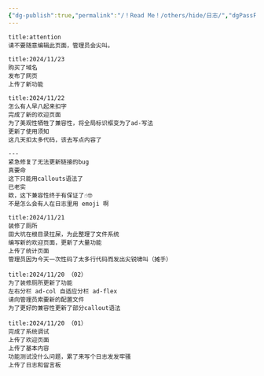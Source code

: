 ```yaml
---
{"dg-publish":true,"permalink":"/！Read Me！/others/hide/日志/","dgPassFrontmatter":true,"noteIcon":"\\！Read Me！\\others\\data\\svg","created":"2024-11-23T17:29:35.000+08:00","updated":"2024-11-23T18:15:38.709+08:00"}
---
```



```ad-attention
title:attention
请不要随意编辑此页面，管理员会尖叫。
```

```ad-info
title:2024/11/23
购买了域名
发布了网页
上传了新功能
```

```ad-info
title:2024/11/22
怎么有人早八起来扣字
完成了新的欢迎页面
为了美观性牺牲了兼容性，将全局标识框变为了ad-写法
更新了使用须知
这几天扣太多代码，该去写点内容了

---
紧急修复了无法更新链接的bug
真要命
这下只能用callouts语法了
已老实
欸，这下兼容性终于有保证了☝️🤓
不是怎么会有人在日志里用 emoji 啊
```

```ad-info
title:2024/11/21
装修了厕所
田大坑在根目录拉屎，为此整理了文件系统
编写新的欢迎页面，更新了大量功能
上传了统计页面
管理员因为今天一次性码了太多行代码而发出尖锐啸叫（摊手）
```

```ad-info
title:2024/11/20 （02）
为了装修厕所更新了功能
左右分栏 ad-col 自适应分栏 ad-flex
请向管理员索要新的配置文件
为了更好的兼容性更新了部分callout语法
```

```ad-info
title:2024/11/20 （01）
完成了系统调试
上传了欢迎页面
上传了基本内容
功能测试没什么问题，累了来写个日志发发牢骚
上传了日志和留言板
```